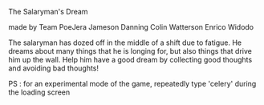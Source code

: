 The Salaryman's Dream

made by Team PoeJera
Jameson Danning
Colin Watterson
Enrico Widodo

The salaryman has dozed off in the middle of a shift due to fatigue. He dreams about many things that he is longing for, but also things that drive him up the wall. Help him have a good dream by collecting good thoughts and avoiding bad thoughts!

PS : for an experimental mode of the game, repeatedly type 'celery' during the loading screen